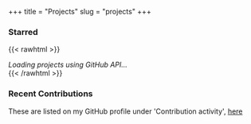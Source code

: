 +++
title = "Projects"
slug = "projects"
+++
### Starred
{{< rawhtml >}}
<div id="github-projects"><i>Loading projects using GitHub API...</i></div>
<script>
var element = document.getElementById("github-projects");

function Get(yourUrl){
    var Httpreq = new XMLHttpRequest(); // a new request
    Httpreq.open("GET",yourUrl,false);
    Httpreq.send(null);
    return Httpreq.responseText;          
}

var json_obj = JSON.parse(Get("https://gh-pinned-repos-5l2i19um3.vercel.app/?username=Hona"));

element.outerHTML = json_obj.map(function(x) { return "<p>" + "<strong>" + "<a href='" + x.link + "'>" + x.owner + "/" + x.repo + "</a>" + "</strong> - " + x.stars + " &#9734; - " + x.language + "<br />" + x.description + "</p>"})
    .reduce((acc, curr) => acc + curr);

</script>
{{< /rawhtml >}}

### Recent Contributions

These are listed on my GitHub profile under 'Contribution activity', [here](https://github.com/Hona)
